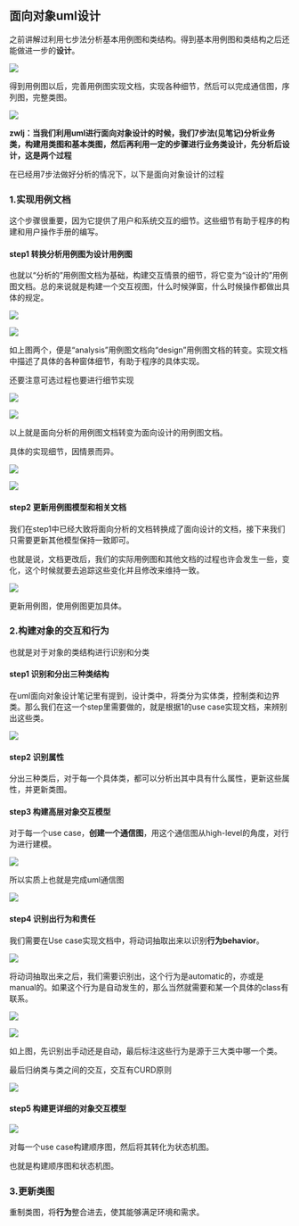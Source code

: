 ## 面向对象uml设计
之前讲解过利用七步法分析基本用例图和类结构。得到基本用例图和类结构之后还能做进一步的**设计**。

![](image/oo7.jpg)

得到用例图以后，完善用例图实现文档，实现各种细节，然后可以完成通信图，序列图，完整类图。

![](image/oo8.jpg)

**zwlj：当我们利用uml进行面向对象设计的时候，我们7步法(见笔记)分析业务类，构建用类图和基本类图，然后再利用一定的步骤进行业务类设计，先分析后设计，这是两个过程**

在已经用7步法做好分析的情况下，以下是面向对象设计的过程

### 1.实现用例文档
这个步骤很重要，因为它提供了用户和系统交互的细节。这些细节有助于程序的构建和用户操作手册的编写。

#### step1 转换分析用例图为设计用例图

也就以“分析的”用例图文档为基础，构建交互情景的细节，将它变为“设计的”用例图文档。总的来说就是构建一个交互视图，什么时候弹窗，什么时候操作都做出具体的规定。

![](image/oo9.jpg)

![](image/oo10.jpg)

如上图两个，便是“analysis”用例图文档向“design”用例图文档的转变。实现文档中描述了具体的各种窗体细节，有助于程序的具体实现。


还要注意可选过程也要进行细节实现

![](image/oo11.jpg)

![](image/oo12.jpg)

以上就是面向分析的用例图文档转变为面向设计的用例图文档。

具体的实现细节，因情景而异。

![](image/oo13.jpg)

![](image/oo14.jpg)

#### step2 更新用例图模型和相关文档
我们在step1中已经大致将面向分析的文档转换成了面向设计的文档，接下来我们只需要更新其他模型保持一致即可。

也就是说，文档更改后，我们的实际用例图和其他文档的过程也许会发生一些，变化，这个时候就要去追踪这些变化并且修改来维持一致。

![](image/oo15.jpg)

更新用例图，使用例图更加具体。

### 2.构建对象的交互和行为
也就是对于对象的类结构进行识别和分类

#### step1 识别和分出三种类结构
在uml面向对象设计笔记里有提到，设计类中，将类分为实体类，控制类和边界类。那么我们在这一个step里需要做的，就是根据1的use case实现文档，来辨别出这些类。

![](image/oo16.jpg)

#### step2 识别属性
分出三种类后，对于每一个具体类，都可以分析出其中具有什么属性，更新这些属性，并更新类图。

#### step3 构建高层对象交互模型
对于每一个use case，**创建一个通信图**，用这个通信图从high-level的角度，对行为进行建模。

![](image/oo17.jpg)

所以实质上也就是完成uml通信图

![](image/oo18.jpg)

#### step4 识别出行为和责任
我们需要在Use case实现文档中，将动词抽取出来以识别**行为behavior**。

![](image/oo19.jpg)

将动词抽取出来之后，我们需要识别出，这个行为是automatic的，亦或是manual的。如果这个行为是自动发生的，那么当然就需要和某一个具体的class有联系。

![](image/oo20.jpg)

![](image/oo21.jpg)

如上图，先识别出手动还是自动，最后标注这些行为是源于三大类中哪一个类。

最后归纳类与类之间的交互，交互有CURD原则

![](image/oo22.jpg)

#### step5 构建更详细的对象交互模型

![](image/oo23.jpg)

对每一个use case构建顺序图，然后将其转化为状态机图。

也就是构建顺序图和状态机图。

### 3.更新类图
重制类图，将**行为**整合进去，使其能够满足环境和需求。
